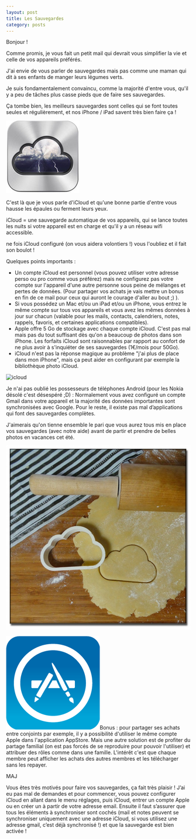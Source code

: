 ```yaml
---
layout: post
title: Les Sauvegardes
category: posts
---
```


Bonjour !

Comme promis, je vous fait un petit mail qui devrait vous simplifier la vie et celle de vos appareils préférés. 

J'ai envie de vous parler de sauvegardes mais pas comme une maman qui dit à ses enfants de manger leurs légumes verts. 

Je suis fondamentalement convaincu, comme la majorité d'entre vous, qu'il y a peu de tâches plus casse pieds que de faire ses sauvegardes. 

Ça tombe bien, les meilleurs sauvegardes sont celles qui se font toutes seules et régulièrement, et nos iPhone / iPad savent très bien faire ça !

![icloud](/images/icloud-logo.jpg "iCloud Logo")

C'est là que je vous parle d'iCloud et qu'une bonne partie d'entre vous hausse les épaules ou ferment leurs yeux. 

iCloud = une sauvegarde automatique de vos appareils, qui se lance toutes les nuits si votre appareil est en charge et qu'il y a un réseau wifi accessible. 

ne fois iCloud configuré (on vous aidera volontiers !) vous l'oubliez et il fait son boulot !

Quelques points importants :
- Un compte iCloud est personnel (vous pouvez utiliser votre adresse perso ou pro comme vous préférez) mais ne configurez pas votre compte sur l'appareil d'une autre personne sous peine de mélanges et pertes de données. (Pour partager vos achats je vais mettre un bonus en fin de ce mail pour ceux qui auront le courage d'aller au bout ;) ). 
- Si vous possédez un Mac et/ou un iPad et/ou un iPhone, vous entrez le même compte sur tous vos appareils et vous avez les mêmes données à jour sur chacun (valable pour les mails, contacts, calendriers, notes, rappels, favoris, et certaines applications compatibles). 
- Apple offre 5 Go de stockage avec chaque compte iCloud. C'est pas mal mais pas du tout suffisant dès qu'on a beaucoup de photos dans son iPhone. Les forfaits iCloud sont raisonnables par rapport au confort de ne plus avoir à s'inquiéter de ses sauvegardes (1€/mois pour 50Go). 
- iCloud n'est pas la réponse magique au problème "j'ai plus de place dans mon iPhone", mais ça peut aider en configurant par exemple la bibliothèque photo iCloud.

![icloud](/images/google-logo.jpg "iCloud Logo")

Je n'ai pas oublié les possesseurs de téléphones Android (pour les Nokia désolé c'est désespéré ;D) : 
Normalement vous avez configuré un compte Gmail dans votre appareil et la majorité des données importantes sont synchronisées avec Google. Pour le reste, il existe pas mal d’applications qui font des sauvegardes complètes. 


J'aimerais qu'on tienne ensemble le pari que vous aurez tous mis en place vos sauvegardes (avec notre aide) avant de partir et prendre de belles photos en vacances cet été. 

![icloud](/images/emporte-piece-logo-icloud.jpg "iCloud Logo")


![icloud](/images/appstore-logo.png "iCloud Logo")Bonus : pour partager ses achats entre conjoints par exemple, il y a possibilité d'utiliser le même compte Apple dans l'application AppStore. Mais une autre solution est de profiter du partage familial (on est pas forcés de se reproduire pour pouvoir l'utiliser) et attribuer des rôles comme dans une famille. L'intérêt c'est que chaque membre peut afficher les achats des autres membres et les télécharger sans les repayer. 
  



MAJ

Vous êtes très motivés pour faire vos sauvegardes, ça fait très plaisir ! 
J’ai eu pas mal de demandes et pour commencer, vous pouvez configurer iCloud en allant dans le menu réglages, puis iCloud, entrer un compte Apple ou en créer un à partir de votre adresse email.
Ensuite il faut s’assurer que tous les éléments à synchroniser sont cochés (mail et notes peuvent se synchroniser uniquement avec une adresse iCloud, si vous utilisez une adresse gmail, c’est déjà synchronisé !) et que la sauvegarde est bien activée !


